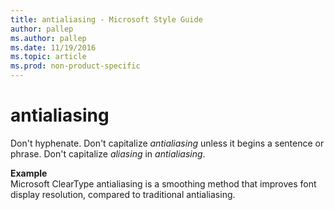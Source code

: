 ```yaml
---
title: antialiasing - Microsoft Style Guide
author: pallep
ms.author: pallep
ms.date: 11/19/2016
ms.topic: article
ms.prod: non-product-specific
---
```


# antialiasing

Don't hyphenate. Don't capitalize *antialiasing* unless it begins a sentence or phrase. Don't capitalize *aliasing* in *antialiasing*. 

**Example**   
Microsoft ClearType antialiasing is a smoothing method that improves font display resolution, compared to traditional antialiasing.

